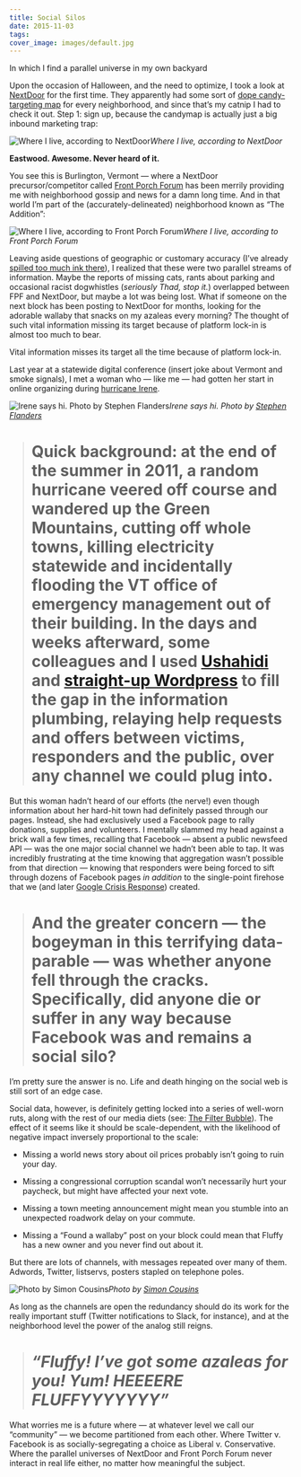 ```yaml
---
title: Social Silos
date: 2015-11-03
tags:
cover_image: images/default.jpg
---
```



In which I find a parallel universe in my own backyard

Upon the occasion of Halloween, and the need to optimize, I took a look at [NextDoor](https://nextdoor.com/) for the first time. They apparently had some sort of [dope candy-targeting map](https://blog.nextdoor.com/2015/10/14/find-the-treats-on-your-neighborhoods-streets-with-the-treat-map/) for every neighborhood, and since that’s my catnip I had to check it out. Step 1: sign up, because the candymap is actually just a big inbound marketing trap:

![Where I live, according to NextDoor](https://cdn-images-1.medium.com/max/4020/1*cSZM-tNJRGQmc_dUBX39LA.png)*Where I live, according to NextDoor*

**Eastwood. Awesome. Never heard of it.**

You see this is Burlington, Vermont — where a NextDoor precursor/competitor called [Front Porch Forum](http://frontporchforum.com/) has been merrily providing me with neighborhood gossip and news for a damn long time. And in that world I’m part of the (accurately-delineated) neighborhood known as “The Addition”:

![Where I live, according to Front Porch Forum](https://cdn-images-1.medium.com/max/2000/1*zUM_1q92BArEH_5bbX3DMA.png)*Where I live, according to Front Porch Forum*

Leaving aside questions of geographic or customary accuracy (I’ve already [spilled too much ink there](http://geosprocket.blogspot.com/2012/10/results-of-burlington-neighborhoods.html)), I realized that these were two parallel streams of information. Maybe the reports of missing cats, rants about parking and occasional racist dogwhistles (*seriously Thad, stop it.*) overlapped between FPF and NextDoor, but maybe a lot was being lost. What if someone on the next block has been posting to NextDoor for months, looking for the adorable wallaby that snacks on my azaleas every morning? The thought of such vital information missing its target because of platform lock-in is almost too much to bear.

Vital information misses its target all the time because of platform lock-in.

Last year at a statewide digital conference (insert joke about Vermont and smoke signals), I met a woman who — like me — had gotten her start in online organizing during [hurricane Irene](http://usatoday30.usatoday.com/weather/storms/story/2011-08-29/Irene-leaves-waterlogged-mess-in-Vermont/50175534/1).

![Irene says hi. Photo by [Stephen Flanders](https://commons.wikimedia.org/wiki/File:Tropical_Storm_Irene_Flood-Buildings_at_Quechee_Vermont_2011-08-28.jpg)](https://cdn-images-1.medium.com/max/2000/1*CxP124YHqEC1jwbYoLcIwQ.jpeg)*Irene says hi. Photo by [Stephen Flanders](https://commons.wikimedia.org/wiki/File:Tropical_Storm_Irene_Flood-Buildings_at_Quechee_Vermont_2011-08-28.jpg)*
> # **Quick background**: at the end of the summer in 2011, a random hurricane veered off course and wandered up the Green Mountains, cutting off whole towns, killing electricity statewide and incidentally flooding the VT office of emergency management out of their building. In the days and weeks afterward, some colleagues and I used [Ushahidi](https://www.ushahidi.com/) and [straight-up Wordpress](https://vtresponse.wordpress.com/) to fill the gap in the information plumbing, relaying help requests and offers between victims, responders and the public, over any channel we could plug into.

But this woman hadn’t heard of our efforts (the nerve!) even though information about her hard-hit town had definitely passed through our pages. Instead, she had exclusively used a Facebook page to rally donations, supplies and volunteers. I mentally slammed my head against a brick wall a few times, recalling that Facebook — absent a public newsfeed API — was the one major social channel we hadn’t been able to tap. It was incredibly frustrating at the time knowing that aggregation wasn’t possible from that direction — knowing that responders were being forced to sift through dozens of Facebook pages *in addition* to the single-point firehose that we (and later [Google Crisis Response](https://www.google.org/crisisresponse/)) created.
> # And the greater concern — the bogeyman in this terrifying data-parable — was whether anyone fell through the cracks. Specifically, did anyone die or suffer in any way because Facebook was and remains a social silo?

I’m pretty sure the answer is no. Life and death hinging on the social web is still sort of an edge case.

Social data, however, is definitely getting locked into a series of well-worn ruts, along with the rest of our media diets (see: [The Filter Bubble](http://www.sciencemag.org/content/348/6239/1130)). The effect of it seems like it should be scale-dependent, with the likelihood of negative impact inversely proportional to the scale:

* Missing a world news story about oil prices probably isn’t going to ruin your day.

* Missing a congressional corruption scandal won’t necessarily hurt your paycheck, but might have affected your next vote.

* Missing a town meeting announcement might mean you stumble into an unexpected roadwork delay on your commute.

* Missing a “Found a wallaby” post on your block could mean that Fluffy has a new owner and you never find out about it.

But there are lots of channels, with messages repeated over many of them. Adwords, Twitter, listservs, posters stapled on telephone poles.

![Photo by [Simon Cousins](https://www.flickr.com/photos/simon_cousins/4869880958)](https://cdn-images-1.medium.com/max/2000/1*7lGDCk-lcnW7FKiJM7Sa6g.jpeg)*Photo by [Simon Cousins](https://www.flickr.com/photos/simon_cousins/4869880958)*

As long as the channels are open the redundancy should do its work for the really important stuff (Twitter notifications to Slack, for instance), and at the neighborhood level the power of the analog still reigns.
> # *“Fluffy! I’ve got some azaleas for you! Yum! HEEEERE FLUFFYYYYYYY”*

What worries me is a future where — at whatever level we call our “community” — we become partitioned from each other. Where Twitter v. Facebook is as socially-segregating a choice as Liberal v. Conservative. Where the parallel universes of NextDoor and Front Porch Forum never interact in real life either, no matter how meaningful the subject.
